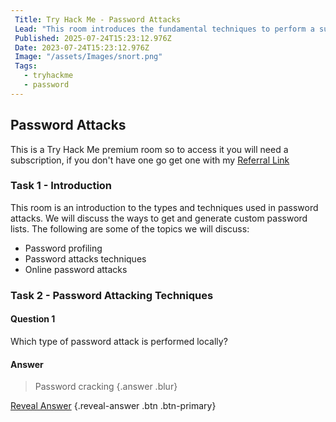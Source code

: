 ```yaml
---
 Title: Try Hack Me - Password Attacks
 Lead: "This room introduces the fundamental techniques to perform a successful password attack against various services and scenarios." 
 Published: 2025-07-24T15:23:12.976Z 
 Date: 2023-07-24T15:23:12.976Z 
 Image: "/assets/Images/snort.png" 
 Tags: 
   - tryhackme 
   - password
---
```


## Password Attacks

This is a Try Hack Me premium room so to access it you will need a subscription, if you don't have one go get one with my [Referral Link](https://tryhackme.com/signup?referrer=638ca30a6675850049e4858e)

### Task 1 - Introduction

This room is an introduction to the types and techniques used in password attacks. We will discuss the ways to get and generate custom password lists. The following are some of the topics we will discuss:

* Password profiling
* Password attacks techniques
* Online password attacks

### Task 2 - Password Attacking Techniques

#### Question 1

Which type of password attack is performed locally?

#### Answer
> Password cracking {.answer .blur}

[Reveal Answer](#) {.reveal-answer .btn .btn-primary}